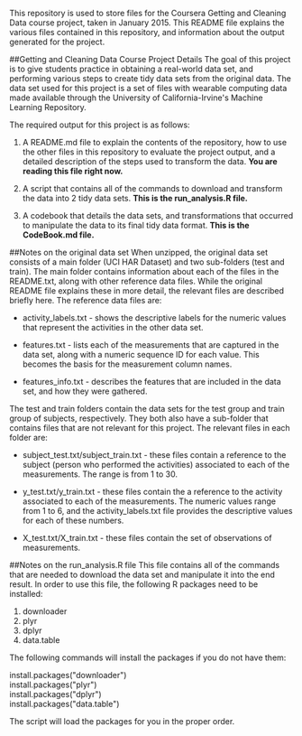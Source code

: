 This repository is used to store files for the Coursera Getting and Cleaning Data course project, taken in January 2015.  This README file explains the various files contained in this repository, and information about the output generated for the project.

##Getting and Cleaning Data Course Project Details
The goal of this project is to give students practice in obtaining a real-world data set, and performing various steps to create tidy data sets from the original data.  The data set used for this project is a set of files with wearable computing data made available through the University of California-Irvine's Machine Learning Repository.  

The required output for this project is as follows:

1. A README.md file to explain the contents of the repository, how to use the other files in this repository to evaluate the project output, and a detailed description of the steps used to transform the data.  **You are reading this file right now.**

2. A script that contains all of the commands to download and transform the data into 2 tidy data sets.  **This is the run_analysis.R file.**

3. A codebook that details the data sets, and transformations that occurred to manipulate the data to its final tidy data format.  **This is the CodeBook.md file.**

##Notes on the original data set
When unzipped, the original data set consists of a main folder (UCI HAR Dataset) and two sub-folders (test and train).  The main folder contains information about each of the files in the README.txt, along with other reference data files.  While the original README file explains these in more detail, the relevant files are described briefly here.  The reference data files are:

* activity_labels.txt - shows the descriptive labels for the numeric values that represent the activities in the other data set.

* features.txt - lists each of the measurements that are captured in the data set, along with a numeric sequence ID for each value.  This becomes the basis for the measurement column names.

* features_info.txt - describes the features that are included in the data set, and how they were gathered.

The test and train folders contain the data sets for the test group and train group of subjects, respectively.  They both also have a sub-folder that contains files that are not relevant for this project.  The relevant files in each folder are:

* subject_test.txt/subject_train.txt - these files contain a reference to the subject (person who performed the activities) associated to each of the measurements.  The range is from 1 to 30.

* y_test.txt/y_train.txt - these files contain the a reference to the activity associated to each of the measurements.  The numeric values range from 1 to 6, and the activity_labels.txt file provides the descriptive values for each of these numbers.

* X_test.txt/X_train.txt - these files contain the set of observations of measurements.  

##Notes on the run_analysis.R file
This file contains all of the commands that are needed to download the data set and manipulate it into the end result.  In order to use this file, the following R packages need to be installed:

1. downloader
2. plyr
3. dplyr
4. data.table

The following commands will install the packages if you do not have them:

install.packages("downloader")    
install.packages("plyr")    
install.packages("dplyr")   
install.packages("data.table")  

The script will load the packages for you in the proper order.

